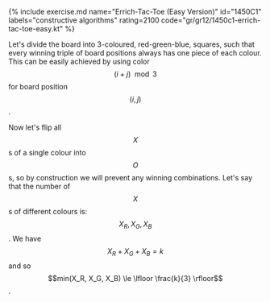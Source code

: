 {% include exercise.md name="Errich-Tac-Toe (Easy Version)" id="1450C1" labels="constructive algorithms" rating=2100 code="gr/gr12/1450c1-errich-tac-toe-easy.kt" %}

Let's divide the board into 3-coloured, red-green-blue, squares, such that every winning triple of board positions always has one piece of each colour.  This can be easily achieved by using color $$(i + j) \mod 3$$ for board position $$(i, j)$$.

Now let's flip all $$X$$s of a single colour into $$O$$s, so by construction we will prevent any winning combinations.  Let's say that the number of $$X$$s of different colours is: $$X_R, X_G, X_B$$.  We have $$X_R + X_G + X_B = k$$ and so $$min(X_R, X_G, X_B) \le \lfloor \frac{k}{3} \rfloor$$.
